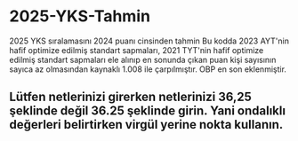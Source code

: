 # 2025-YKS-Tahmin
2025 YKS sıralamasını 2024 puanı cinsinden tahmin
Bu kodda 2023 AYT'nin hafif optimize edilmiş standart sapmaları, 2021 TYT'nin hafif optimize edilmiş standart sapmaları ele alınıp en sonunda çıkan puan kişi sayısının sayıca az olmasından kaynaklı 1.008 ile çarpılmıştır. OBP en son eklenmiştir.
## Lütfen netlerinizi girerken netlerinizi 36,25 şeklinde değil 36.25 şeklinde girin. Yani ondalıklı değerleri belirtirken virgül yerine nokta kullanın.

